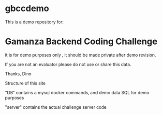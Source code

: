 # gbccdemo
This is a demo repository for:

# Gamanza Backend Coding Challenge

it is for demo purposes only , it should be made private after demo revision.

If you are not an evaluator please do not use or share this data.

Thanks, Dino

Structure of this site

"DB" contains a mysql docker commands, and demo data SQL for demo purposes

"server" contains the actual challenge server code
